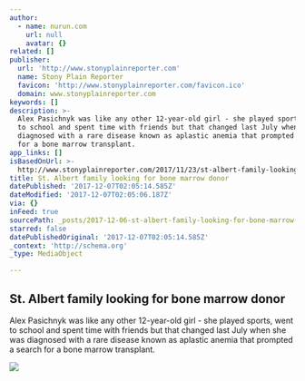 ```yaml
---
author:
  - name: nurun.com
    url: null
    avatar: {}
related: []
publisher:
  url: 'http://www.stonyplainreporter.com'
  name: Stony Plain Reporter
  favicon: 'http://www.stonyplainreporter.com/favicon.ico'
  domain: www.stonyplainreporter.com
keywords: []
description: >-
  Alex Pasichnyk was like any other 12-year-old girl - she played sports, went
  to school and spent time with friends but that changed last July when she was
  diagnosed with a rare disease known as aplastic anemia that prompted a search
  for a bone marrow transplant.
app_links: []
isBasedOnUrl: >-
  http://www.stonyplainreporter.com/2017/11/23/st-albert-family-looking-for-bone-marrow-donor
title: St. Albert family looking for bone marrow donor
datePublished: '2017-12-07T02:05:14.585Z'
dateModified: '2017-12-07T02:05:06.187Z'
via: {}
inFeed: true
sourcePath: _posts/2017-12-06-st-albert-family-looking-for-bone-marrow-donor.md
starred: false
datePublishedOriginal: '2017-12-07T02:05:14.585Z'
_context: 'http://schema.org'
_type: MediaObject

---
```

<article style=""><h1>St. Albert family looking for bone marrow donor</h1><p>Alex Pasichnyk was like any other 12-year-old girl - she played sports, went to school and spent time with friends but that changed last July when she was diagnosed with a rare disease known as aplastic anemia that prompted a search for a bone marrow transplant.</p><img src="http://storage.stonyplainreporter.com/v1/dynamic_resize/sws_path/suns-prod-images/1298004488855_ORIGINAL.jpg?quality=80&amp;size=320x&amp;stmp=1511463108721" /></article>